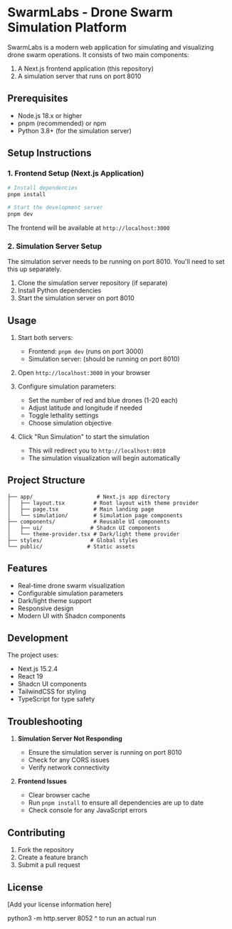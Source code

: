 # SwarmLabs - Drone Swarm Simulation Platform

SwarmLabs is a modern web application for simulating and visualizing drone swarm operations. It consists of two main components:
1. A Next.js frontend application (this repository)
2. A simulation server that runs on port 8010

## Prerequisites

- Node.js 18.x or higher
- pnpm (recommended) or npm
- Python 3.8+ (for the simulation server)

## Setup Instructions

### 1. Frontend Setup (Next.js Application)

```bash
# Install dependencies
pnpm install

# Start the development server
pnpm dev
```

The frontend will be available at `http://localhost:3000`

### 2. Simulation Server Setup

The simulation server needs to be running on port 8010. You'll need to set this up separately.

1. Clone the simulation server repository (if separate)
2. Install Python dependencies
3. Start the simulation server on port 8010

## Usage

1. Start both servers:
   - Frontend: `pnpm dev` (runs on port 3000)
   - Simulation server: (should be running on port 8010)

2. Open `http://localhost:3000` in your browser

3. Configure simulation parameters:
   - Set the number of red and blue drones (1-20 each)
   - Adjust latitude and longitude if needed
   - Toggle lethality settings
   - Choose simulation objective

4. Click "Run Simulation" to start the simulation
   - This will redirect you to `http://localhost:8010`
   - The simulation visualization will begin automatically

## Project Structure

```
├── app/                    # Next.js app directory
│   ├── layout.tsx         # Root layout with theme provider
│   ├── page.tsx           # Main landing page
│   └── simulation/        # Simulation page components
├── components/            # Reusable UI components
│   ├── ui/               # Shadcn UI components
│   └── theme-provider.tsx # Dark/light theme provider
├── styles/               # Global styles
└── public/              # Static assets
```

## Features

- Real-time drone swarm visualization
- Configurable simulation parameters
- Dark/light theme support
- Responsive design
- Modern UI with Shadcn components

## Development

The project uses:
- Next.js 15.2.4
- React 19
- Shadcn UI components
- TailwindCSS for styling
- TypeScript for type safety

## Troubleshooting

1. **Simulation Server Not Responding**
   - Ensure the simulation server is running on port 8010
   - Check for any CORS issues
   - Verify network connectivity

2. **Frontend Issues**
   - Clear browser cache
   - Run `pnpm install` to ensure all dependencies are up to date
   - Check console for any JavaScript errors

## Contributing

1. Fork the repository
2. Create a feature branch
3. Submit a pull request

## License

[Add your license information here] 

python3 -m http.server 8052 ^ to run an actual run

